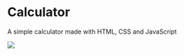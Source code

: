 # Calculator
A simple calculator made with HTML, CSS and JavaScript



<img src="https://i.pinimg.com/originals/f4/2f/a3/f42fa311c58a17857debde57a4de0fcf.png">
